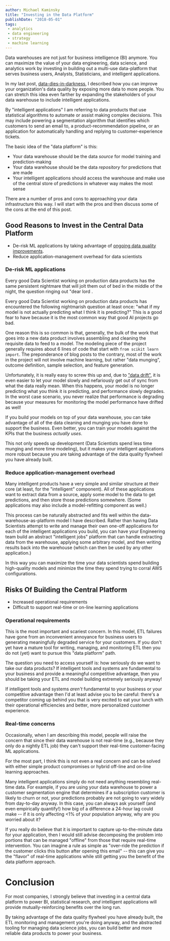 ```yaml
---
author: Michael Kaminsky
title: "Investing in the Data Platform"
publishDate: "2018-05-01"
tags: 
 - analytics
 - data engineering
 - strategy
 - machine learning
---
```


Data warehouses are not just for business intelligence (BI) anymore. You can maximize the value of your data engineering, data science, and analytics work by investing in building out a multi-use data-platform that serves business users, Analysts, Statisticians, and intelligent applications.

In my last post, [data-dies-in-darkness](content/post/data-dies-in-darkness.md), I described how you can improve your organization's data quality by exposing more data to more people. You can stretch this idea even farther by expanding the stakeholders of your data warehouse to include intelligent applications. 
<!--more-->

By "intelligent applications" I am referring to data products that use statistical algorithms to automate or assist making complex decisions. This may include powering a segmentation algorithm that identifies which customers to send an email to, a product-recommendation pipeline, or an application for automatically handling and replying to customer-experience tickets. 

The basic idea of the "data platform" is this:

* Your data warehouse should be the data *source* for model training and prediction-making
* Your data warehouse should be the data *repository* for predictions that are made
* Your intelligent applications should access the warehouse and make use of the central store of predictions in whatever way makes the most sense

There are a number of pros and cons to approaching your data infrastructure this way. I will start with the pros and then discuss some of the cons at the end of this post.

## Good Reasons to Invest in the Central Data Platform

* De-risk ML applications by taking advantage of [ongoing data quality improvements](content/post/data-dies-in-darkness.md).
* Reduce application-management overhead for data scientists

### De-risk ML applications
Every good Data Scientist working on production data products has the same persistent nightmare that will jolt them out of bed in the middle of the night, the question ringing out "dear lord .   

Every good Data Scientist working on production data products has encountered the following nightmarish question at least once: "what if my model is not actually predicting what I think it is predicting?" This is a good fear to have because it is the most common way that good AI projects go bad.

One reason this is so common is that, generally, the bulk of the work that goes
into a new data product involves assembling and cleaning the requisite data to feed to a model. The modeling piece of the project generally
requires about 6 lines of code that start with `from scikit learn import`. The
preponderance of blog posts to the contrary, most of the work in the project
will not involve machine learning, but rather "data munging", outcome definition, sample selection, and feature generation.  

Unfortunately, it is really easy to screw this up and, due to ["data drift"](https://streamsets.com/reports/data-drift/), it is even easier to let your model slowly and nefariously get out of sync from what the data really mean. When this happens, your model is no longer predicting what you think it is predicting, and performance slowly degrades. In the worst case scenario, you never realize that performance is degrading because your measures for monitoring the model performance have drifted as well!

If you build your models on top of your data warehouse, you can take advantage of all of the data cleaning and munging you have done to support the business. Even better, you can train your models against the KPIs that the business *actually uses*.

This not only speeds up development (Data Scientists spend less time munging and more time modeling), but it makes your intelligent applications more robust because you are taking advantage of the data quality flywheel you have already built. 

### Reduce application-management overhead

Many intelligent products have a very simple and similar structure at their core (at least, for the "intelligent" component). All of these applications want to extract data from a source, apply some model to the data to get predictions, and then store those predictions somewhere. (Some applications may also include a model-refitting component as well.)

This process can be naturally abstracted and fits well within the data-warehouse-as-platform model I have described. Rather than having Data Scientists attempt to write and manage their own one-off applications for each of the intelligent applications you build, you can have your Engineering team build an abstract "intelligent jobs" platform that can handle extracting data from the warehouse, applying some arbitrary model, and then writing results back into the warehouse (which can then be used by any other application.) 

In this way you can maximize the time your data scientists spend building high-quality models and minimize the time they spend trying to corral AWS configurations.  


## Risks Of Building the Central Platform

* Increased operational requirements
* Difficult to support real-time or on-line learning applications

### Operational requirements

This is the most important and scariest concern. In this model, ETL failures have gone from an inconvenient annoyance for business users to generating meaningfully degraded service for your customers. If you don't yet have a mature tool for writing, managing, and monitoring ETL then you do not (yet) want to pursue this "data platform" path. 

The question you need to access yourself is: how seriously do we want to take our data products? If intelligent tools and systems are fundamental to your business and provide a meaningful competitive advantage, then you should be taking your ETL and model building extremely seriously anyway!

If intelligent tools and systems *aren't* fundamental to your business or your competitive advantage then I'd at least advise you to be careful: there's a competitor coming up behind you that is very excited to eat your lunch with their operational efficiencies and better, more personalized customer experience.

### Real-time concerns

Occasionally, when I am describing this model, people will raise the concern that since their data warehouse is not real-time (e.g., because they only do a nightly ETL job) they can't support their real-time customer-facing ML applications.

For the most part, I think this is not even a real concern and can be solved with either simple product compromises or hybrid off-line and on-line learning approaches.

Many intelligent applications simply do not need anything resembling real-time data. For example, if you are using your data warehouse to power a customer segmentation engine that determines if a subscription customer is likely to churn or not, your predictions probably are not going to vary widely from day-to-day anyway. In this case, you can always ask yourself (and even empirically quantify!) how big of a difference a 24-hour lag could make -- if it is only affecting <1% of your population anyway, why are you worried about it?

If you really do believe that it is important to capture up-to-the-minute data for your application, then I would still advise decomposing the problem into portions that can be managed "offline" from those that require real-time intervention. You can imagine a rule as simple as "over-ride the prediction if the customer clicks this button after opening this email" -- this can give you the "flavor" of real-time applications while still getting you the benefit of the data platform approach.

# Conclusion

For most companies, I strongly believe that investing in a central data platform to power BI, statistical research, *and* intelligent applications will provide mutually-reinforcing benefits over the long run.

By taking advantage of the data quality flywheel you have already built, the ETL monitoring and management you're doing anyway, and the abstracted tooling for managing data science jobs, you can build better and more reliable data products to power your business.
